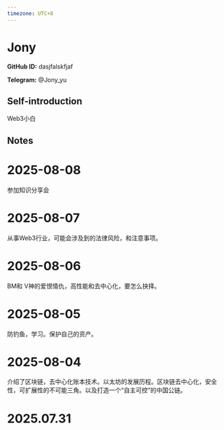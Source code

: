 ```yaml
---
timezone: UTC+8
---
```


# Jony

**GitHub ID:** dasjfalskfjaf

**Telegram:** @Jony_yu

## Self-introduction

Web3小白

## Notes

<!-- Content_START -->
# 2025-08-08

参加知识分享会

# 2025-08-07

从事Web3行业，可能会涉及到的法律风险，和注意事项。

# 2025-08-06

BM和 V神的爱恨情仇，高性能和去中心化，要怎么抉择。

# 2025-08-05

防钓鱼，学习。保护自己的资产。

# 2025-08-04

介绍了区块链，去中心化账本技术。以太坊的发展历程。区块链去中心化，安全性，可扩展性的不可能三角。以及打造一个“自主可控”的中国公链。


# 2025.07.31


<!-- Content_END -->

